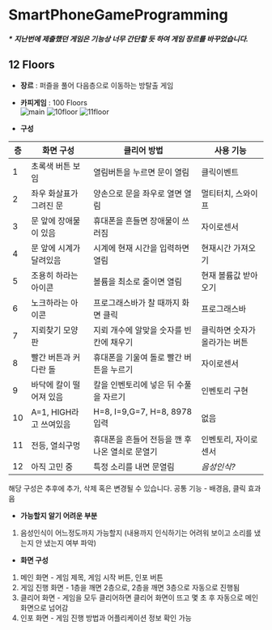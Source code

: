 # SmartPhoneGameProgramming

##### * 지난번에 제출했던 게임은 기능상 너무 간단할 듯 하여 게임 장르를 바꾸었습니다.

## 12 Floors
+ **장르** : 퍼즐을 풀어 다음층으로 이동하는 방탈출 게임
+ **카피게임** : 100 Floors  
![main](https://user-images.githubusercontent.com/45868707/80464071-35cc1400-8974-11ea-93db-6b7a1d64f2da.png)
![10floor](https://user-images.githubusercontent.com/45868707/80463969-09b09300-8974-11ea-863b-096f05dac3cd.png)
![11floor](https://user-images.githubusercontent.com/45868707/80464089-395f9b00-8974-11ea-8476-b68de2d0a884.png)    

+ **구성** 

| 층 | 화면 구성 | 클리어 방법 | 사용 기능 |  
| ---- | ---- | ---- | ---- |  
| 1 | 초록색 버튼 보임 | 열림버튼을 누르면 문이 열림 | 클릭이벤트 |  
| 2 | 좌우 화살표가 그려진 문 | 양손으로 문을 좌우로 열면 열림 | 멀티터치, 스와이프 |  
| 3 | 문 앞에 장애물이 있음 | 휴대폰을 흔들면 장애물이 쓰러짐 | 자이로센서 |  
| 4 | 문 앞에 시계가 달려있음 | 시계에 현재 시간을 입력하면 열림 | 현재시간 가져오기 |  
| 5 | 조용히 하라는 아이콘 | 볼륨을 최소로 줄이면 열림 | 현재 볼륨값 받아오기 |  
| 6 | 노크하라는 아이콘 | 프로그래스바가 찰 때까지 화면 클릭 | 프로그래스바 |  
| 7 | 지뢰찾기 모양 판 | 지뢰 개수에 알맞을 숫자를 빈칸에 채우기 | 클릭하면 숫자가 올라가는 버튼 |  
| 8 | 빨간 버튼과 커다란 돌 | 휴대폰을 기울여 돌로 빨간 버튼을 누르기 | 자이로센서 |  
| 9 | 바닥에 칼이 떨어져 있음 | 칼을 인벤토리에 넣은 뒤 수풀을 자르기 | 인벤토리 구현 |  
| 10 | A=1, HIGH라고 쓰여있음 | H=8, I=9,G=7, H=8, 8978입력 | 없음 |  
| 11 | 전등, 열쇠구멍 | 휴대폰을 흔들어 전등을 깬 후 나온 열쇠로 문열기 | 인벤토리, 자이로센서 |  
| 12 | 아직 고민 중 | 특정 소리를 내면 문열림 | *음성인식?* |  

해당 구성은 추후에 추가, 삭제 혹은 변경될 수 있습니다.
공통 기능 - 배경음, 클릭 효과음

+ **가능할지 알기 어려운 부분**
1. 음성인식이 어느정도까지 가능할지 (내용까지 인식하기는 어려워 보이고 소리를 냈는지 안 냈는지 여부 파악)

+ **화면 구성**
1. 메인 화면 - 게임 제목, 게임 시작 버튼, 인포 버튼
2. 게임 진행 화면 - 1층을 깨면 2층으로, 2층을 깨면 3층으로 자동으로 진행됨
3. 클리어 화면 - 게임을 모두 클리어하면 클리어 화면이 뜨고 몇 초 후 자동으로 메인 화면으로 넘어감 
4. 인포 화면 - 게임 진행 방법과 어플리케이션 정보 확인 가능
